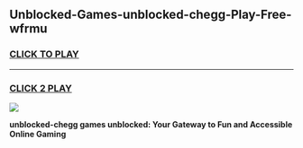 
## Unblocked-Games-unblocked-chegg-Play-Free-wfrmu
<h3>
<a href="https://premium76.site?title=unblocked-chegg&ref=18A1">CLICK TO PLAY</a></h3>
<hr>

<h3>
<a href="https://premium76.site?title=unblocked-chegg&ref=18A1">CLICK 2 PLAY</a>
  
</h3>

<a href="https://premium76.site?title=unblocked-chegg&ref=18A1"><img src="https://clearcache.store/games.png"></a>


**unblocked-chegg games unblocked: Your Gateway to Fun and Accessible Online Gaming**
